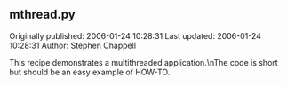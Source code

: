 ## mthread.py

Originally published: 2006-01-24 10:28:31
Last updated: 2006-01-24 10:28:31
Author: Stephen Chappell

This recipe demonstrates a multithreaded application.\nThe code is short but should be an easy example of HOW-TO.